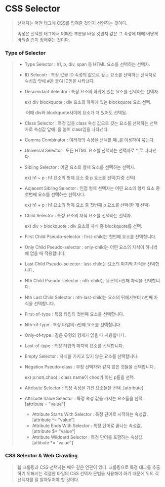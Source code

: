# CSS Selector

>선택자는 어떤 태그에 CSS를 입혀줄 것인지 선언하는 것이다.
>
>속성은 선택한 태그에서 어떠한 부분을 바꿀 것인지 값은 그 속성에 대해 어떻게 바꿔줄 건지 정해주는 것이다.

 

### Type of Selector

> * Type Selector : h1, p, div, span 등 HTML 요소를 선택하는 선택자.
>
> * ID Selecotr : 특정 값을 ID 속성의 값으로 갖는 요소를 선택하는 선택자로 속성값 앞에 #을 붙여 ID임을 나타낸다.
>
> * Descendant Selector : 특정 요소의 하위에 있는 요소를 선택하는 선택자.
>
>   ex) div blockquote : div 요소의 하위에 있는 blockquote 요소 선택.
>
>   ​                                    이때 div와 blockquote사이에 요소가 더 있어도 선택됨.
>
> * Class Selector :  특정 값을 class 속성 값으로 갖는 요소를 선택하는 선택자로 속성값 앞에 .을 붙여 class임을 나타낸다.
>
> * Comma Combinator : 여러개의 속성을 선택할 때 ,를 이용하여 묶는다.
>
> * Universal Selector : 모든 HTML 요소를 선택하는 선택자로 * 로 나타낸다.
>
> * Sibling Selector : 어떤 요소의 형제 요소를 선택하는 선택자.
>
>   ex) h1 ~ p : h1 요소의 형제 요소 중 p 요소를 선택(다중 선택)
>
> * Adjacent Sibling Selector : 인접 형제 선택자는 어떤 요소의 형제 요소 중 첫번째 요소를 선택하는 선택자다. 
>
>   ex) h1 + p : h1 요소의 형제 요소 중 첫번째 p 요소를 선택(한 개 선택)
>
> * Child Selector : 특정 요소의 자식 요소를 선택하는 선택자.
>
>   ex) div > blockquote : div 요소의 자식 중 blockquote를 선택. 
>
> * First Child Pseudo-selector : first-child는 첫번째 요소를 선택합니다.
>
> * Only Child Pseudo-selector : only-child는 어떤 요소의 자식이 하나밖에 없을 때 적용합니다.
>
> * Last Child Pseudo-selector : last-child는 요소의 마지막 자식을 선택합니다.
>
> * Nth Child Pseudo-selector : nth-child는 요소의 n번째 자식을 선택합니다.
>
> * Nth Last Child Selector : nth-last-child는 요소의 뒤에서부터 n번째 자식을 선택합니다.
>
> * First-of-type : 특정 타입의 첫번째 요소를 선택합니다.
>
> * Nth-of-type : 특정 타입의 n번째 요소를 선택합니다.
>
> * Only-of-type : 같은 유형의 형제가 없을 때 사용합니다.
>
> * Last-of-type : 특정 타입의 마지막 요소를 선택합니다.
>
> * Empty Selector : 자식을 가지고 있지 않은 요소를 선택합니다.
>
> * Negation Pseudo-class : 부정 선택자와 같지 않은 것들을 선택합니다.
>
>   ex) p:not(.choo) : class name이 choo가 아닌 p들을 선택.
>
> * Attribute Selector : 특정 속성을 가진 요소들을 선택. [attribute]
>
> * Attribute Value Selector : 특정 속성 값을 가지는 요소들을 선택. [attribute = "value"]
>
>   * Attribute Starts With Selector :  특정 단어로 시작하는 속성값. [attribute ^= "value"]
>   * Attribute Ends With Selector : 특정 단어로 끝나는 속성값. [attribute $= "value"]
>   * Attribute Wildcard Selector : 특정 단어를 포함하는 속성값. [attibute *= "value"]

### CSS Selector & Web Crawling

> 웹 크롤링과 CSS 선택자는 매우 깊은 연관이 있다. 크롤링으로 특정 태그를 추출하기 위해서는 적절한 타입의 CSS 선택자 문법을 사용해야 하기 때문에 위의 각 선택자를 잘 알아두어야 할 것이다. 
